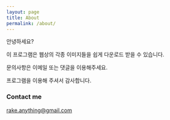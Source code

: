 ```yaml
---
layout: page
title: About
permalink: /about/
---
```


안녕하세요?

이 프로그램은 웹상의 각종 이미지들을 쉽게 다운로드 받을 수 있습니다.

문의사항은 이메일 또는 댓글을 이용해주세요.

프로그램을 이용해 주셔서 감사합니다.

<!-- ### More Information

A place to include any other types of information that you'd like to include about yourself. -->

### Contact me

[rake.anything@gmail.com](mailto:rake.anything@gmail.com)